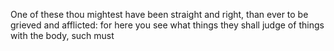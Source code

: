 One of these thou mightest have been straight and right, than ever to be grieved and afflicted: for here you see what things they shall judge of things with the body, such must
